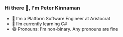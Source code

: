 ### Hi there 👋, I'm Peter Kinnaman
- 🔭 I'm a Platform Software Engineer at Aristocrat
- 🌱 I’m currently learning C#
- 😄 Pronouns: I'm non-binary. Any pronouns are fine
<!--
**Peter-Kinnaman/Peter-Kinnaman** is a ✨ _special_ ✨ repository because its `README.md` (this file) appears on your GitHub profile.

Here are some ideas to get you started:

- 🔭 I’m currently working on ...
- 🌱 I’m currently learning ...
- 👯 I’m looking to collaborate on ...
- 🤔 I’m looking for help with ...
- 💬 Ask me about ...
- 📫 How to reach me: ...
- 😄 Pronouns: ...
- ⚡ Fun fact: ...
-->
